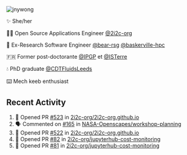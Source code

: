 ![jnywong](https://readme-typing-svg.demolab.com/?font=Intel+One+Mono&size=36&duration=3000&pause=1000&color=6bc46d&vCenter=true&width=170&lines=jnywong)

✨ She/her

👩‍💻 Open Source Applications Engineer [@2i2c-org](https://2i2c.org/)

🐻 Ex-Research Software Engineer [@bear-rsg](https://github.com/bear-rsg) [@baskerville-hpc](https://github.com/baskerville-hpc) 

🇫🇷 Former post-doctorante [@IPGP](https://github.com/IPGP) et [@ISTerre](https://www.isterre.fr/) 

💧 PhD graduate [@CDTFluidsLeeds](https://fluid-dynamics.leeds.ac.uk/) 

⌨️ Mech keeb enthusiast 

## Recent Activity 

<!--START_SECTION:activity-->
1. 💪 Opened PR [#523](undefined) in [2i2c-org/2i2c-org.github.io](https://github.com/2i2c-org/2i2c-org.github.io)
2. 🗣 Commented on [#165](https://github.com/NASA-Openscapes/workshop-planning/issues/165#issuecomment-3436592917) in [NASA-Openscapes/workshop-planning](https://github.com/NASA-Openscapes/workshop-planning)
3. 💪 Opened PR [#522](undefined) in [2i2c-org/2i2c-org.github.io](https://github.com/2i2c-org/2i2c-org.github.io)
4. 💪 Opened PR [#82](undefined) in [2i2c-org/jupyterhub-cost-monitoring](https://github.com/2i2c-org/jupyterhub-cost-monitoring)
5. 💪 Opened PR [#81](undefined) in [2i2c-org/jupyterhub-cost-monitoring](https://github.com/2i2c-org/jupyterhub-cost-monitoring)
<!--END_SECTION:activity-->
